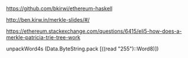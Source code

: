 
https://github.com/bkirwi/ethereum-haskell

http://ben.kirw.in/merkle-slides/#/

https://ethereum.stackexchange.com/questions/6415/eli5-how-does-a-merkle-patricia-trie-tree-work

unpackWord4s (Data.ByteString.pack [((read "255")::Word8)])

